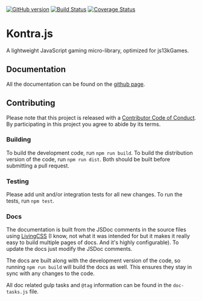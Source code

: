 [![GitHub version](https://badge.fury.io/gh/straker%2Fkontra.svg)](https://badge.fury.io/gh/straker%2Fkontra)
[![Build Status](https://travis-ci.org/straker/kontra.svg?branch=master)](https://travis-ci.org/straker/kontra)
[![Coverage Status](https://coveralls.io/repos/straker/kontra/badge.svg?branch=master&service=github)](https://coveralls.io/github/straker/kontra?branch=master)

# Kontra.js

A lightweight JavaScript gaming micro-library, optimized for js13kGames.

## Documentation

All the documentation can be found on the [github page](https://straker.github.io/kontra/).

## Contributing

Please note that this project is released with a [Contributor Code of Conduct](CODE_OF_CONDUCT.md). By participating in this project you agree to abide by its terms.

### Building

To build the development code, run `npm run build`. To build the distribution version of the code, run `npm run dist`. Both should be built before submitting a pull request.

### Testing

Please add unit and/or integration tests for all new changes. To run the tests, run `npm test`.

### Docs

The documentation is built from the JSDoc comments in the source files using [LivingCSS](https://github.com/straker/livingcss) (I know, not what it was intended for but it makes it really easy to build multiple pages of docs. And it's highly configurable). To update the docs just modify the JSDoc comments.

The docs are built along with the development version of the code, so running `npm run build` will build the docs as well. This ensures they stay in sync with any changes to the code.

All doc related gulp tasks and `@tag` information can be found in the `doc-tasks.js` file.